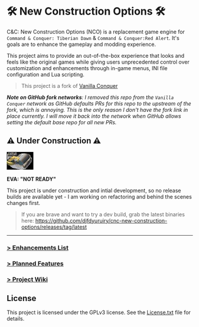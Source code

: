 # 🛠 New Construction Options 🛠

C&C: New Construction Options (NCO) is a replacement game engine for `Command & Conquer: Tiberian Dawn` & `Command & Conquer:Red Alert`. It's goals are to enhance the gameplay and modding experience.

This project aims to provide an out-of-the-box experience that looks and feels like the original games while giving users unprecedented control over customization and enhancements through in-game menus, INI file configuration and Lua scripting.

> This project is a fork of [Vanilla Conquer](https://github.com/TheAssemblyArmada/Vanilla-Conquer) 

_**Note on GitHub fork networks**: I removed this repo from the `Vanilla Conquer` network as GitHub defaults PRs for this repo to the upstream of the fork, which is annoying. This is the only reason I don't have the fork link in place currently. I will move it back into the network when GitHub allows setting the default base repo for all new PRs._

## ⚠ Under Construction ⚠

![Construction Yard Animation](wiki/img/con-yard.gif)

**EVA: "NOT READY"**

This project is under construction and intial development, so no release builds are available yet - I am working on refactoring and behind the scenes changes first.

> If you are brave and want to try a dev build, grab the latest binaries here: https://github.com/djfdyuruiry/cnc-new-construction-options/releases/tag/latest

---

### [> Enhancements List](https://github.com/djfdyuruiry/cnc-new-construction-options/wiki/2.Enhancements)
### [> Planned Features](https://github.com/djfdyuruiry/cnc-new-construction-options/wiki/3.Planned-Features)

### [> Project Wiki](https://github.com/djfdyuruiry/cnc-new-construction-options/wiki)

## License

This project is licensed under the GPLv3 license. See the [License.txt](License.txt) file for details.
